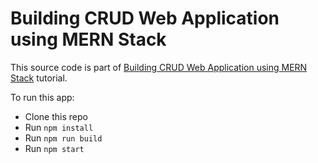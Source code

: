 # Building CRUD Web Application using MERN Stack

This source code is part of [Building CRUD Web Application using MERN Stack](https://www.djamware.com/post/59faec0a80aca7739224ee1f/building-crud-web-application-using-mern-stack) tutorial.

To run this app:

* Clone this repo
* Run `npm install`
* Run `npm run build`
* Run `npm start`
